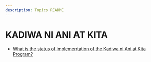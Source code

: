 ```yaml
---
description: Topics README
---
```


# KADIWA NI ANI AT KITA


 - [What is the status of implementation of the Kadiwa ni Ani at Kita Program?](/other-priority-programs-and-projects/kadiwa-ni-ani-at-kita/what-is-the-status-of-implementation-of-the-kadiwa-ni-ani-at-kita-program.html)
    
